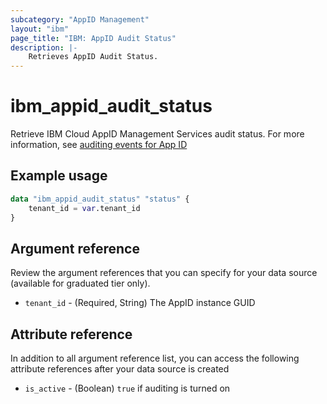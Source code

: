 ```yaml
---
subcategory: "AppID Management"
layout: "ibm"
page_title: "IBM: AppID Audit Status"
description: |-
    Retrieves AppID Audit Status.
---
```


# ibm_appid_audit_status
Retrieve IBM Cloud AppID Management Services audit status. For more information, see [auditing events for App ID](https://cloud.ibm.com/docs/appid?topic=appid-at-events&interface=api)

## Example usage

```terraform
data "ibm_appid_audit_status" "status" {
    tenant_id = var.tenant_id
}
```

## Argument reference
Review the argument references that you can specify for your data source (available for graduated tier only).

- `tenant_id` - (Required, String) The AppID instance GUID

## Attribute reference
In addition to all argument reference list, you can access the following attribute references after your data source is created

- `is_active` - (Boolean) `true` if auditing is turned on
